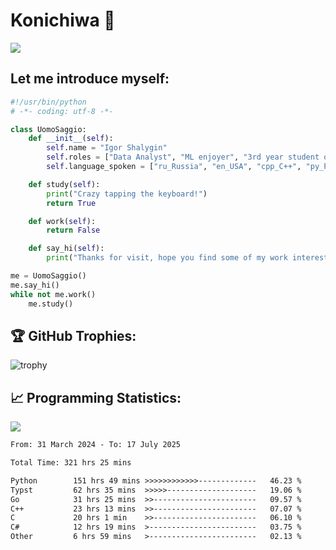 # Konichiwa 👋
![](https://komarev.com/ghpvc/?username=IgorFandre&color=brightgreen)

## Let me introduce myself:
```py
#!/usr/bin/python
# -*- coding: utf-8 -*-

class UomoSaggio:
    def __init__(self):
        self.name = "Igor Shalygin"
        self.roles = ["Data Analyst", "ML enjoyer", "3rd year student of MIPT"]
        self.language_spoken = ["ru_Russia", "en_USA", "cpp_C++", "py_Python", "go_Golang"]

    def study(self):
        print("Crazy tapping the keyboard!")
        return True

    def work(self):
        return False

    def say_hi(self):
        print("Thanks for visit, hope you find some of my work interesting.")

me = UomoSaggio()
me.say_hi()
while not me.work()
    me.study()
```

## 🏆 GitHub Trophies:
![trophy](https://github-profile-trophy.vercel.app/?username=IgorFandre&title=MultiLanguage,Repositories,Commits,Experience,PullRequest,Reviews)

## 📈 Programming Statistics:

![](https://github-profile-summary-cards.vercel.app/api/cards/profile-details?username=IgorFandre&theme=solarized_dark)

<!--START_SECTION:waka-->

```txt
From: 31 March 2024 - To: 17 July 2025

Total Time: 321 hrs 25 mins

Python        151 hrs 49 mins >>>>>>>>>>>>-------------   46.23 %
Typst         62 hrs 35 mins  >>>>>--------------------   19.06 %
Go            31 hrs 25 mins  >>-----------------------   09.57 %
C++           23 hrs 13 mins  >>-----------------------   07.07 %
C             20 hrs 1 min    >>-----------------------   06.10 %
C#            12 hrs 19 mins  >------------------------   03.75 %
Other         6 hrs 59 mins   >------------------------   02.13 %
```

<!--END_SECTION:waka-->
